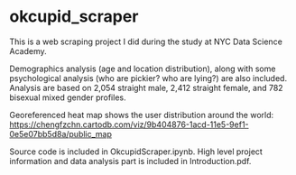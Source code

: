 # okcupid_scraper
 
This is a web scraping project I did during the study at NYC Data Science Academy.

Demographics analysis (age and location distribution), along with some psychological analysis (who are pickier? who are lying?) are also included. Analysis are based on 2,054 straight male, 2,412 straight female, and 782 bisexual mixed gender profiles.

Georeferenced heat map shows the user distribution around the world:
https://chengfzchn.cartodb.com/viz/9b404876-1acd-11e5-9ef1-0e5e07bb5d8a/public_map

Source code is included in OkcupidScraper.ipynb.
High level project information and data analysis part is included in Introduction.pdf.
